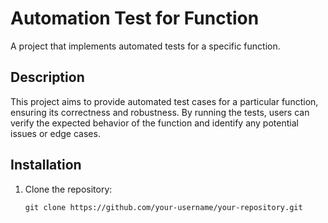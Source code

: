 # Automation Test for Function

A project that implements automated tests for a specific function.

## Description

This project aims to provide automated test cases for a particular function, ensuring its correctness and robustness. By running the tests, users can verify the expected behavior of the function and identify any potential issues or edge cases.
## Installation

1. Clone the repository:

   ```shell
   git clone https://github.com/your-username/your-repository.git
